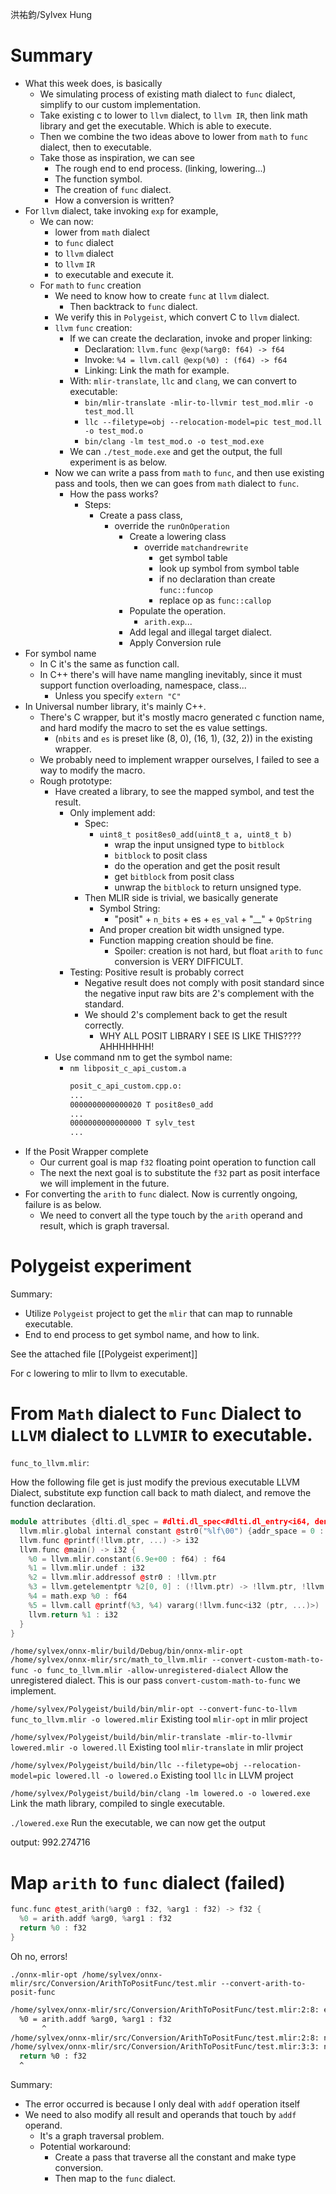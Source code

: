 洪祐鈞/Sylvex Hung

# Summary

- What this week does, is basically
	- We simulating process of existing math dialect to `func` dialect, simplify to our custom  implementation.
	- Take existing c to lower to `llvm` dialect, to `llvm IR`, then link math library and get the executable. Which is able to execute.
	- Then we combine the two ideas above to lower from `math` to `func` dialect, then to executable.
	- Take those as inspiration, we can see
		- The rough end to end process. (linking, lowering...)
		- The function symbol.
		- The creation of `func` dialect.
		- How a conversion is written?
- For `llvm` dialect, take invoking `exp` for example, 
	- We can now:
		- lower from `math` dialect 
		- to `func` dialect 
		- to `llvm` dialect 
		- to `llvm` `IR`
		- to executable and execute it.
	- For `math` to `func` creation
		- We need to know how to create `func` at `llvm` dialect. 
			- Then backtrack to `func` dialect.
		- We verify this in `Polygeist`, which convert C to `llvm` dialect.
		- `llvm` `func` creation:
			- If we can create the declaration, invoke and proper linking:
				- Declaration: `llvm.func @exp(%arg0: f64) -> f64`
				- Invoke: `%4 = llvm.call @exp(%0) : (f64) -> f64`
				- Linking: Link the math for example.
			- With: `mlir-translate`, `llc` and `clang`, we can convert to executable:
				- `bin/mlir-translate -mlir-to-llvmir test_mod.mlir -o test_mod.ll`
				- `llc --filetype=obj --relocation-model=pic test_mod.ll -o test_mod.o`
				- `bin/clang -lm test_mod.o -o test_mod.exe`
			- We can `./test_mode.exe` and get the output, the full experiment is as below.
		- Now we can write a pass from `math` to `func`, and then use existing pass and tools, then we can goes from `math` dialect to `func`.
			- How the pass works?
				- Steps:
					- Create a pass class, 
						- override the `runOnOperation`
							- Create a lowering class
								- override `matchandrewrite`
									- get symbol table
									- look up symbol from symbol table
									- if no declaration than create `func::funcop`
									- replace op as `func::callop`
							- Populate the operation.
								- `arith.exp`...
							- Add legal and illegal target dialect.
							- Apply Conversion rule
- For symbol name
	- In C it's the same as function call.
	- In C++ there's will have name mangling inevitably, since it must support function overloading, namespace, class...
		- Unless you specify `extern "C"`
- In Universal number library, it's mainly C++.
	- There's C wrapper, but it's mostly macro generated c function name, and hard modify the macro to set the es value settings. 
		- (`nbits` and `es` is preset like (8, 0), (16, 1), (32, 2)) in the existing wrapper.
	- We probably need to implement wrapper ourselves, I failed to see a way to modify the macro.
	- Rough prototype:
		- Have created a library, to see the mapped symbol, and test the result.
			- Only implement add:
				- Spec:
					- `uint8_t posit8es0_add(uint8_t a, uint8_t b)`
						- wrap the input unsigned type to `bitblock`
						- `bitblock` to posit class
						- do the operation and get the posit result
						- get `bitblock` from posit class
						- unwrap the `bitblock` to return unsigned type.
				- Then MLIR side is trivial, we basically generate
					- Symbol String:
						- "posit" + `n_bits` + es + `es_val` + "__" + `OpString`
					- And proper creation bit width unsigned type.
					- Function mapping creation should be fine.
						- Spoiler: creation is not hard, but float `arith` to `func` conversion is VERY DIFFICULT.
			- Testing: Positive result is probably correct
				- Negative result does not comply with posit standard since the negative input raw bits are 2's complement with the standard.
				- We should 2's complement back to get the result correctly.
					- WHY ALL POSIT LIBRARY I SEE IS LIKE THIS???? AHHHHHHH!
		- Use command nm to get the symbol name:
			- `nm libposit_c_api_custom.a`
			    ```bash
			    posit_c_api_custom.cpp.o:
				...
				0000000000000020 T posit8es0_add
				...
				0000000000000000 T sylv_test
				...
			    ```
- If the Posit Wrapper complete
	- Our current goal is map `f32` floating point operation to function call
	- The next the next goal is to substitute the `f32` part as posit interface we will implement in the future.
- For converting the `arith` to `func` dialect. Now is currently ongoing, failure is as below.
	- We need to convert all the type touch by the `arith` operand and result, which is graph traversal.

# Polygeist experiment 

Summary: 
- Utilize `Polygeist` project to get the `mlir` that can map to runnable executable.
- End to end process to get symbol name, and how to link.

See the attached file [[Polygeist experiment]]

For c lowering to mlir to llvm to executable.

# From `Math` dialect to `Func` Dialect to `LLVM` dialect to `LLVMIR` to executable.

`func_to_llvm.mlir`:

How the following file get is just modify the previous executable LLVM Dialect, substitute exp function call back to math dialect, and remove the function declaration.

```cpp
module attributes {dlti.dl_spec = #dlti.dl_spec<#dlti.dl_entry<i64, dense<64> : vector<2xi32>>, #dlti.dl_entry<!llvm.ptr<272>, dense<64> : vector<4xi32>>, #dlti.dl_entry<!llvm.ptr<271>, dense<32> : vector<4xi32>>, #dlti.dl_entry<!llvm.ptr<270>, dense<32> : vector<4xi32>>, #dlti.dl_entry<f80, dense<128> : vector<2xi32>>, #dlti.dl_entry<i16, dense<16> : vector<2xi32>>, #dlti.dl_entry<i8, dense<8> : vector<2xi32>>, #dlti.dl_entry<i1, dense<8> : vector<2xi32>>, #dlti.dl_entry<!llvm.ptr, dense<64> : vector<4xi32>>, #dlti.dl_entry<f128, dense<128> : vector<2xi32>>, #dlti.dl_entry<f64, dense<64> : vector<2xi32>>, #dlti.dl_entry<f16, dense<16> : vector<2xi32>>, #dlti.dl_entry<i32, dense<32> : vector<2xi32>>, #dlti.dl_entry<"dlti.stack_alignment", 128 : i32>, #dlti.dl_entry<"dlti.endianness", "little">>, llvm.data_layout = "e-m:e-p270:32:32-p271:32:32-p272:64:64-i64:64-f80:128-n8:16:32:64-S128", llvm.target_triple = "x86_64-unknown-linux-gnu", "polygeist.target-cpu" = "x86-64", "polygeist.target-features" = "+cmov,+cx8,+fxsr,+mmx,+sse,+sse2,+x87", "polygeist.tune-cpu" = "generic"} {
  llvm.mlir.global internal constant @str0("%lf\00") {addr_space = 0 : i32}
  llvm.func @printf(!llvm.ptr, ...) -> i32
  llvm.func @main() -> i32 {
    %0 = llvm.mlir.constant(6.9e+00 : f64) : f64
    %1 = llvm.mlir.undef : i32
    %2 = llvm.mlir.addressof @str0 : !llvm.ptr
    %3 = llvm.getelementptr %2[0, 0] : (!llvm.ptr) -> !llvm.ptr, !llvm.array<4 x i8>
    %4 = math.exp %0 : f64
    %5 = llvm.call @printf(%3, %4) vararg(!llvm.func<i32 (ptr, ...)>) : (!llvm.ptr, f64) -> i32
    llvm.return %1 : i32
  }
}
```

`/home/sylvex/onnx-mlir/build/Debug/bin/onnx-mlir-opt /home/sylvex/onnx-mlir/src/math_to_llvm.mlir --convert-custom-math-to-func -o func_to_llvm.mlir -allow-unregistered-dialect`
	Allow the unregistered dialect. This is our pass `convert-custom-math-to-func` we implement.

`/home/sylvex/Polygeist/build/bin/mlir-opt --convert-func-to-llvm func_to_llvm.mlir -o lowered.mlir`
	 Existing tool `mlir-opt` in mlir project 

`/home/sylvex/Polygeist/build/bin/mlir-translate -mlir-to-llvmir lowered.mlir -o lowered.ll`
	Existing tool `mlir-translate` in mlir project

`/home/sylvex/Polygeist/build/bin/llc --filetype=obj --relocation-model=pic lowered.ll -o lowered.o`
	Existing tool `llc` in LLVM project

`/home/sylvex/Polygeist/build/bin/clang -lm lowered.o -o lowered.exe`
	Link the math library, compiled to single executable.

`./lowered.exe`
	Run the executable, we can now get the output

output: 992.274716

# Map `arith` to `func` dialect (failed)

```cpp
func.func @test_arith(%arg0 : f32, %arg1 : f32) -> f32 {
  %0 = arith.addf %arg0, %arg1 : f32
  return %0 : f32
}
```

Oh no, errors!

`./onnx-mlir-opt /home/sylvex/onnx-mlir/src/Conversion/ArithToPositFunc/test.mlir --convert-arith-to-posit-func`

```bash
/home/sylvex/onnx-mlir/src/Conversion/ArithToPositFunc/test.mlir:2:8: error: failed to materialize conversion for result #0 of operation 'arith.addf' that remained live after conversion
  %0 = arith.addf %arg0, %arg1 : f32
       ^
/home/sylvex/onnx-mlir/src/Conversion/ArithToPositFunc/test.mlir:2:8: note: see current operation: %1 = "arith.addf"(%arg0, %arg1) <{fastmath = #arith.fastmath<none>}> : (f32, f32) -> f32
/home/sylvex/onnx-mlir/src/Conversion/ArithToPositFunc/test.mlir:3:3: note: see existing live user here: func.return %1 : f32
  return %0 : f32
  ^
```

Summary: 
- The error occurred is because I only deal with `addf` operation itself
- We need to also modify all result and operands that touch by `addf` operand.
	- It's a graph traversal problem.
	- Potential workaround:
		- Create a pass that traverse all the constant and make type conversion.
		- Then map to the `func` dialect.
